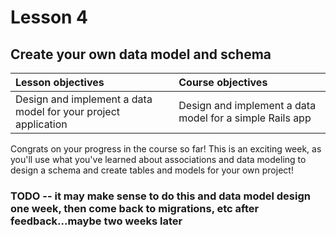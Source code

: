# Lesson 4
## Create your own data model and schema

| Lesson objectives                            | Course objectives                        |
|:---------------------------------------------|:-----------------------------------------|
| Design and implement a data model for your project application | Design and implement a data model for a simple Rails app               |

Congrats on your progress in the course so far! This is an exciting week, as you'll use what you've learned about associations and data modeling to design a schema and create tables and models for your own project!

### TODO -- it may make sense to do this and data model design one week, then come back to migrations, etc after feedback...maybe two weeks later

